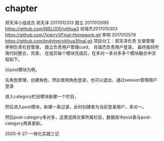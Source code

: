 # chapter
郑天泽小组成员
郑天泽 2017012313
聂立    2017012695  https://github.com/NIELI310/yitihua3
肖瑞杰2017010303 https://github.com/7xjerry1/Final-Homework.git
李明   2017012579 https://github.com/lmdyhm/yitihua3final.git
项目分工：郑天泽负责 文章管理
          李明负责栏目管理，
          聂立负责用户管理curd，
          肖瑞杰负责用户登录。
          最终我将所用代码整合，完善。
在组员每个模块完成后，在多对一多对多多个模块融合中流程如下。

以post模块为例，

先角色管理，创建角色，然后使用角色登录，也可以退出，通过session管理用户登录

进入category栏目模块新建一个栏目，

然后进入post模块，新建一条记录，此时创建者为当前登录用户，多对一。

然后post-category多对多，这里选择文章所属栏目，数据库中post表与post-category两表更新。

2020-6-27-一体化实践三记
